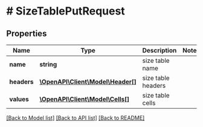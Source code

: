 # # SizeTablePutRequest

## Properties

Name | Type | Description | Notes
------------ | ------------- | ------------- | -------------
**name** | **string** | size table name |
**headers** | [**\OpenAPI\Client\Model\Header[]**](Header.md) | size table headers |
**values** | [**\OpenAPI\Client\Model\Cells[]**](Cells.md) | size table cells |

[[Back to Model list]](../../README.md#models) [[Back to API list]](../../README.md#endpoints) [[Back to README]](../../README.md)
